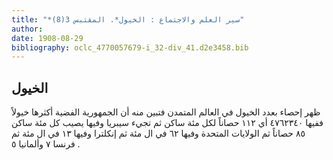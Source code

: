 ```yaml
---
title: "*سير العلم والاجتماع : الخيول*. المقتبس 3(8)"
author: 
date: 1908-08-29
bibliography: oclc_4770057679-i_32-div_41.d2e3458.bib
---
```




##  الخيول 


 ظهر إحصاء بعدد الخيول في العالم المتمدن فتبين منه أن الجمهورية الفضية أكثرها خيولاً ففيها  ٤٧٦٢٣٤٠  أي  ١١٢  حصاناً لكل  مئة  ساكن ثم تجيء سيبريا وفيها يصيب كل  مئة  ساكن  ٨٥  حصاناً ثم الولايات المتحدة وفيها  ٦٢  في ال  مئة  ثم إنكلترا وفيها  ١٣  في ال  مئة  ثم فرنسا  ٧  وألمانيا  ٥  . 
